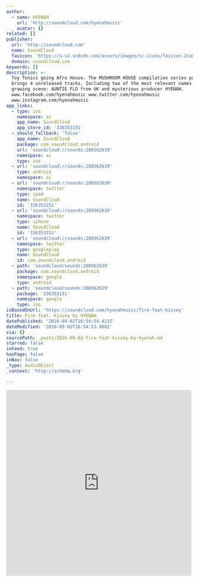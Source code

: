 ```yaml
---
author:
  - name: HYENAH
    url: 'http://soundcloud.com/hyenahmusic'
    avatar: {}
related: []
publisher:
  url: 'http://soundcloud.com'
  name: SoundCloud
  favicon: 'https://a-v2.sndcdn.com/assets/images/sc-icons/favicon-2cadd14b.ico'
  domain: soundcloud.com
keywords: []
description: >-
  Toy Tonics going Afro House. The MUSHROOM HOUSE compilation series part 2
  brings 4 unreleased tracks. Including two of the most relevant names of the
  growing scene: AUNTIE FLO from UK and mysterious producer HYENAH.
  www.facebook.com/hyenahmusic www.twitter.com/hyenahmusic
  www.instagram.com/hyenahmusic
app_links:
  - type: ios
    namespace: ai
    app_name: SoundCloud
    app_store_id: '336353151'
  - should_fallback: 'false'
    app_name: SoundCloud
    package: com.soundcloud.android
    url: 'soundcloud://sounds:280562639'
    namespace: ai
    type: ios
  - url: 'soundcloud://sounds:280562639'
    type: android
    namespace: ai
  - url: 'soundcloud://sounds:280562639'
    namespace: twitter
    type: ipad
    name: SoundCloud
    id: '336353151'
  - url: 'soundcloud://sounds:280562639'
    namespace: twitter
    type: iphone
    name: SoundCloud
    id: '336353151'
  - url: 'soundcloud://sounds:280562639'
    namespace: twitter
    type: googleplay
    name: SoundCloud
    id: com.soundcloud.android
  - path: 'soundcloud/sounds:280562639'
    package: com.soundcloud.android
    namespace: google
    type: android
  - path: 'soundcloud/sounds:280562639'
    package: '336353151'
    namespace: google
    type: ios
isBasedOnUrl: 'https://soundcloud.com/hyenahmusic/fire-feat-kissey'
title: Fire feat. Kissey by HYENAH
datePublished: '2016-09-02T16:54:54.423Z'
dateModified: '2016-09-02T16:54:53.968Z'
via: {}
sourcePath: _posts/2016-09-02-fire-feat-kissey-by-hyenah.md
starred: false
inFeed: true
hasPage: false
inNav: false
_type: AudioObject
_context: 'http://schema.org'

---
```

<iframe src="https://cdn.embedly.com/widgets/media.html?src=https%3A%2F%2Fw.soundcloud.com%2Fplayer%2F%3Fvisual%3Dtrue%26url%3Dhttp%253A%252F%252Fapi.soundcloud.com%252Ftracks%252F280562639%26show_artwork%3Dtrue&amp;url=https%3A%2F%2Fsoundcloud.com%2Fhyenahmusic%2Ffire-feat-kissey&amp;image=http%3A%2F%2Fi1.sndcdn.com%2Fartworks-000179592384-oqspii-t500x500.jpg&amp;key=b7d04c9b404c499eba89ee7072e1c4f7&amp;type=text%2Fhtml&amp;schema=soundcloud" width="500" height="500" scrolling="no" frameborder="0" allowfullscreen="" style=""></iframe>